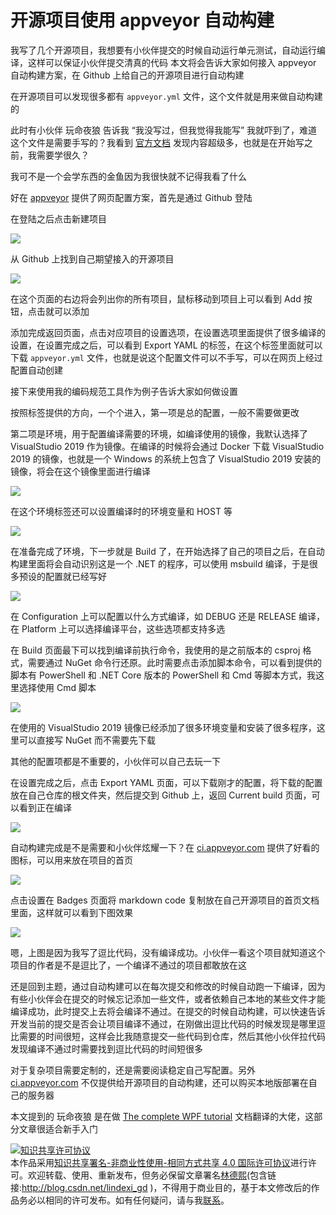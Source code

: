 
# 开源项目使用 appveyor 自动构建

我写了几个开源项目，我想要有小伙伴提交的时候自动运行单元测试，自动运行编译，这样可以保证小伙伴提交清真的代码
本文将会告诉大家如何接入 appveyor 自动构建方案，在 Github 上给自己的开源项目进行自动构建

<!--more-->



在开源项目可以发现很多都有 `appveyor.yml` 文件，这个文件就是用来做自动构建的

此时有小伙伴 玩命夜狼 告诉我 “我没写过，但我觉得我能写” 我就吓到了，难道这个文件是需要手写的？我看到 [官方文档](https://www.appveyor.com/docs/build-configuration/ ) 发现内容超级多，也就是在开始写之前，我需要学很久？

我可不是一个会学东西的金鱼因为我很快就不记得我看了什么

好在 [appveyor](https://ci.appveyor.com/projects) 提供了网页配置方案，首先是通过 Github 登陆

在登陆之后点击新建项目

<!-- ![](image/开源项目使用 appveyor 自动构建/开源项目使用 appveyor 自动构建0.png) -->

![](http://image.acmx.xyz/lindexi%2F2019619880908)

从 Github 上找到自己期望接入的开源项目

<!-- ![](image/开源项目使用 appveyor 自动构建/开源项目使用 appveyor 自动构建1.png) -->

![](http://image.acmx.xyz/lindexi%2F20196198833235)

在这个页面的右边将会列出你的所有项目，鼠标移动到项目上可以看到 Add 按钮，点击就可以添加

添加完成返回页面，点击对应项目的设置选项，在设置选项里面提供了很多编译的设置，在设置完成之后，可以看到 Export YAML 的标签，在这个标签里面就可以下载 `appveyor.yml` 文件，也就是说这个配置文件可以不手写，可以在网页上经过配置自动创建

接下来使用我的编码规范工具作为例子告诉大家如何做设置

按照标签提供的方向，一个个进入，第一项是总的配置，一般不需要做更改

第二项是环境，用于配置编译需要的环境，如编译使用的镜像，我默认选择了 VisualStudio 2019 作为镜像。在编译的时候将会通过 Docker 下载 VisualStudio 2019 的镜像，也就是一个 Windows 的系统上包含了 VisualStudio 2019 安装的镜像，将会在这个镜像里面进行编译

<!-- ![](image/开源项目使用 appveyor 自动构建/开源项目使用 appveyor 自动构建2.png) -->

![](http://image.acmx.xyz/lindexi%2F201961981211515)

在这个环境标签还可以设置编译时的环境变量和 HOST 等

<!-- ![](image/开源项目使用 appveyor 自动构建/开源项目使用 appveyor 自动构建3.png) -->

![](http://image.acmx.xyz/lindexi%2F20196198148843)

在准备完成了环境，下一步就是 Build 了，在开始选择了自己的项目之后，在自动构建里面将会自动识别这是一个 .NET 的程序，可以使用 msbuild 编译，于是很多预设的配置就已经写好

<!-- ![](image/开源项目使用 appveyor 自动构建/开源项目使用 appveyor 自动构建4.png) -->

![](http://image.acmx.xyz/lindexi%2F201961981552598)

在 Configuration 上可以配置以什么方式编译，如 DEBUG 还是 RELEASE 编译，在 Platform 上可以选择编译平台，这些选项都支持多选

在 Build 页面最下可以找到编译前执行命令，我使用的是之前版本的 csproj 格式，需要通过 NuGet 命令行还原。此时需要点击添加脚本命令，可以看到提供的脚本有 PowerShell 和 .NET Core 版本的 PowerShell 和 Cmd 等脚本方式，我这里选择使用 Cmd 脚本

<!-- ![](image/开源项目使用 appveyor 自动构建/开源项目使用 appveyor 自动构建5.png) -->

![](http://image.acmx.xyz/lindexi%2F201961981657609)

在使用的 VisualStudio 2019 镜像已经添加了很多环境变量和安装了很多程序，这里可以直接写 NuGet 而不需要先下载

其他的配置项都是不重要的，小伙伴可以自己去玩一下

在设置完成之后，点击 Export YAML 页面，可以下载刚才的配置，将下载的配置放在自己仓库的根文件夹，然后提交到 Github 上，返回 Current build 页面，可以看到正在编译

<!-- ![](image/开源项目使用 appveyor 自动构建/开源项目使用 appveyor 自动构建6.png) -->

![](http://image.acmx.xyz/lindexi%2F201961982215113)

自动构建完成是不是需要和小伙伴炫耀一下？在 [ci.appveyor.com](https://ci.appveyor.com) 提供了好看的图标，可以用来放在项目的首页

<!-- ![](image/开源项目使用 appveyor 自动构建/开源项目使用 appveyor 自动构建7.png)  -->

![](http://image.acmx.xyz/lindexi%2F2019619851186)

点击设置在 Badges 页面将 markdown code 复制放在自己开源项目的首页文档里面，这样就可以看到下图效果

<!-- ![](image/开源项目使用 appveyor 自动构建/开源项目使用 appveyor 自动构建8.png) -->

![](http://image.acmx.xyz/lindexi%2F201961985512738)

嗯，上图是因为我写了逗比代码，没有编译成功。小伙伴一看这个项目就知道这个项目的作者是不是逗比了，一个编译不通过的项目都敢放在这

还是回到主题，通过自动构建可以在每次提交和修改的时候自动跑一下编译，因为有些小伙伴会在提交的时候忘记添加一些文件，或者依赖自己本地的某些文件才能编译成功，此时提交上去将会编译不通过。在提交的时候自动构建，可以快速告诉开发当前的提交是否会让项目编译不通过，在刚做出逗比代码的时候发现是哪里逗比需要的时间很短，这样会比我随意提交一些代码到仓库，然后其他小伙伴拉代码发现编译不通过时需要找到逗比代码的时间短很多

对于复杂项目需要定制的，还是需要阅读稳定自己写配置。另外 [ci.appveyor.com](https://ci.appveyor.com) 不仅提供给开源项目的自动构建，还可以购买本地版部署在自己的服务器

本文提到的 玩命夜狼 是在做 [The complete WPF tutorial](https://wpf-tutorial.com/zh/1/%E5%85%B3%E4%BA%8Ewpf/%E4%BB%80%E4%B9%88%E6%98%AFwpf/ ) 文档翻译的大佬，这部分文章很适合新手入门





<a rel="license" href="http://creativecommons.org/licenses/by-nc-sa/4.0/"><img alt="知识共享许可协议" style="border-width:0" src="https://licensebuttons.net/l/by-nc-sa/4.0/88x31.png" /></a><br />本作品采用<a rel="license" href="http://creativecommons.org/licenses/by-nc-sa/4.0/">知识共享署名-非商业性使用-相同方式共享 4.0 国际许可协议</a>进行许可。欢迎转载、使用、重新发布，但务必保留文章署名[林德熙](http://blog.csdn.net/lindexi_gd)(包含链接:http://blog.csdn.net/lindexi_gd )，不得用于商业目的，基于本文修改后的作品务必以相同的许可发布。如有任何疑问，请与我[联系](mailto:lindexi_gd@163.com)。